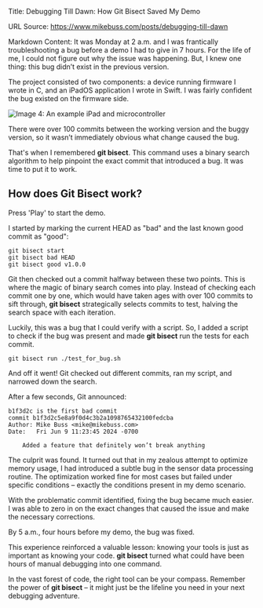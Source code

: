 Title: Debugging Till Dawn: How Git Bisect Saved My Demo

URL Source: https://www.mikebuss.com/posts/debugging-till-dawn

Markdown Content:
It was Monday at 2 a.m. and I was frantically troubleshooting a bug before a demo I had to give in 7 hours. For the life of me, I could not figure out why the issue was happening. But, I knew one thing: this bug didn’t exist in the previous version.

The project consisted of two components: a device running firmware I wrote in C, and an iPadOS application I wrote in Swift. I was fairly confident the bug existed on the firmware side.

![Image 4: An example iPad and microcontroller](https://www.mikebuss.com/_next/image?url=%2Fimages%2Fposts%2Fdebugging-till-dawn%2Fdevices.jpg&w=3840&q=75)

There were over 100 commits between the working version and the buggy version, so it wasn’t immediately obvious what change caused the bug.

That's when I remembered **git bisect**. This command uses a binary search algorithm to help pinpoint the exact commit that introduced a bug. It was time to put it to work.

How does Git Bisect work?
-------------------------

Press 'Play' to start the demo.

I started by marking the current HEAD as "bad" and the last known good commit as "good":

```
git bisect start
git bisect bad HEAD
git bisect good v1.0.0
```

Git then checked out a commit halfway between these two points. This is where the magic of binary search comes into play. Instead of checking each commit one by one, which would have taken ages with over 100 commits to sift through, **git bisect** strategically selects commits to test, halving the search space with each iteration.

Luckily, this was a bug that I could verify with a script. So, I added a script to check if the bug was present and made **git bisect** run the tests for each commit.

```
git bisect run ./test_for_bug.sh
```

And off it went! Git checked out different commits, ran my script, and narrowed down the search.

After a few seconds, Git announced:

```
b1f3d2c is the first bad commit
commit b1f3d2c5e8a9f0d4c3b2a1098765432100fedcba
Author: Mike Buss <mike@mikebuss.com>
Date:   Fri Jun 9 11:23:45 2024 -0700

    Added a feature that definitely won’t break anything
```

The culprit was found. It turned out that in my zealous attempt to optimize memory usage, I had introduced a subtle bug in the sensor data processing routine. The optimization worked fine for most cases but failed under specific conditions – exactly the conditions present in my demo scenario.

With the problematic commit identified, fixing the bug became much easier. I was able to zero in on the exact changes that caused the issue and make the necessary corrections.

By 5 a.m., four hours before my demo, the bug was fixed.

This experience reinforced a valuable lesson: knowing your tools is just as important as knowing your code. **git bisect** turned what could have been hours of manual debugging into one command.

In the vast forest of code, the right tool can be your compass. Remember the power of **git bisect** – it might just be the lifeline you need in your next debugging adventure.
